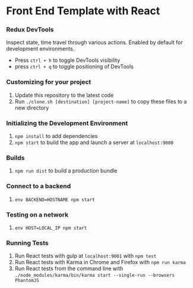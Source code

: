 # Front End Template with React

### Redux DevTools
Inspect state, time travel through various actions. Enabled by default for development environments.
- Press `ctrl + h` to toggle DevTools visibility
- press `ctrl + q` to toggle positioning of DevTools

### Customizing for your project
1. Update this repository to the latest code
1. Run `./clone.sh [destination] [project-name]` to copy these files to a new directory

### Initializing the Development Environment
1. `npm install` to add dependencies
1. `npm start` to build the app and launch a server at `localhost:9000`

### Builds
1. `npm run dist` to build a production bundle

### Connect to a backend
1. `env BACKEND=HOSTNAME npm start`

### Testing on a network
1. `env HOST=LOCAL_IP npm start`

### Running Tests
1. Run React tests with gulp at `localhost:9001` with `npm test`
1. Run React tests with Karma in Chrome and Firefox with `npm run karma`
1. Run React tests from the command line with `./node_modules/karma/bin/karma start --single-run --browsers PhantomJS`
